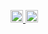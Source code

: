 <p align="left">
  <a href="https://github.com/dainariy">
    <img height="20" src="https://komarev.com/ghpvc/?username=dainariy" />
  </a>
  <a href="https://github.com/dainariy">
    <img height="20" src="https://img.shields.io/github/followers/dainariy?label=follow&logo=github&style=flat" />
  </a>
</p>
